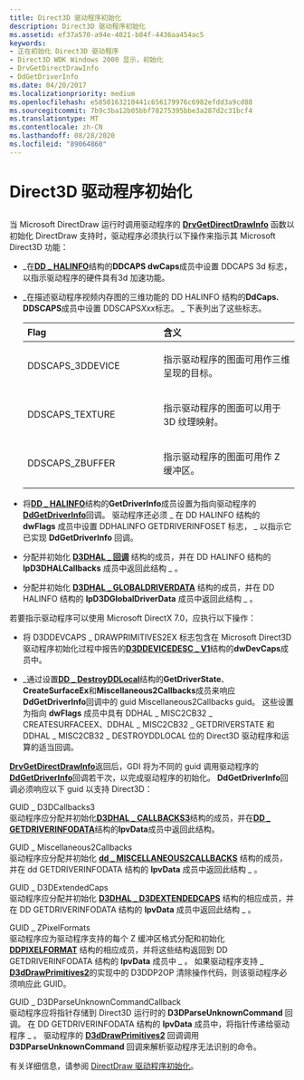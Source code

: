 ```yaml
---
title: Direct3D 驱动程序初始化
description: Direct3D 驱动程序初始化
ms.assetid: ef37a570-a94e-4021-b84f-4436aa454ac5
keywords:
- 正在初始化 Direct3D 驱动程序
- Direct3D WDK Windows 2000 显示，初始化
- DrvGetDirectDrawInfo
- DdGetDriverInfo
ms.date: 04/20/2017
ms.localizationpriority: medium
ms.openlocfilehash: e5850163210441c656179976c6982efdd3a9cd88
ms.sourcegitcommit: 7b9c3ba12b05bbf78275395bbe3a287d2c31bcf4
ms.translationtype: MT
ms.contentlocale: zh-CN
ms.lasthandoff: 08/28/2020
ms.locfileid: "89064860"
---
```

# <a name="direct3d-driver-initialization"></a>Direct3D 驱动程序初始化


## <span id="ddk_direct3d_driver_initialization_gg"></span><span id="DDK_DIRECT3D_DRIVER_INITIALIZATION_GG"></span>


当 Microsoft DirectDraw 运行时调用驱动程序的 [**DrvGetDirectDrawInfo**](/windows/desktop/api/winddi/nf-winddi-drvgetdirectdrawinfo) 函数以初始化 DirectDraw 支持时，驱动程序必须执行以下操作来指示其 Microsoft Direct3D 功能：

-   \_在[**DD \_ HALINFO**](/windows/desktop/api/ddrawint/ns-ddrawint-_dd_halinfo)结构的**DDCAPS dwCaps**成员中设置 DDCAPS 3d 标志，以指示驱动程序的硬件具有3d 加速功能。

-   \_在描述驱动程序视频内存图的三维功能的 DD HALINFO 结构的**DdCaps. DDSCAPS**成员中设置 DDSCAPS*Xxx*标志。 \_ 下表列出了这些标志。

    <table>
    <colgroup>
    <col width="50%" />
    <col width="50%" />
    </colgroup>
    <thead>
    <tr class="header">
    <th align="left">Flag</th>
    <th align="left">含义</th>
    </tr>
    </thead>
    <tbody>
    <tr class="odd">
    <td align="left"><p>DDSCAPS_3DDEVICE</p></td>
    <td align="left"><p>指示驱动程序的图面可用作三维呈现的目标。</p></td>
    </tr>
    <tr class="even">
    <td align="left"><p>DDSCAPS_TEXTURE</p></td>
    <td align="left"><p>指示驱动程序的图面可以用于3D 纹理映射。</p></td>
    </tr>
    <tr class="odd">
    <td align="left"><p>DDSCAPS_ZBUFFER</p></td>
    <td align="left"><p>指示驱动程序的图面可用作 Z 缓冲区。</p></td>
    </tr>
    </tbody>
    </table>

     

<!-- -->

-   将[**DD \_ HALINFO**](/windows/desktop/api/ddrawint/ns-ddrawint-_dd_halinfo)结构的**GetDriverInfo**成员设置为指向驱动程序的[**DdGetDriverInfo**](/windows/desktop/api/ddrawint/nc-ddrawint-pdd_getdriverinfo)回调。 驱动程序还必须 \_ 在 DD HALINFO 结构的 **dwFlags** 成员中设置 DDHALINFO GETDRIVERINFOSET 标志， \_ 以指示它已实现 **DdGetDriverInfo** 回调。

-   分配并初始化 [**D3DHAL \_ 回调**](/windows-hardware/drivers/ddi/d3dhal/ns-d3dhal-_d3dhal_callbacks) 结构的成员，并在 DD HALINFO 结构的 **lpD3DHALCallbacks** 成员中返回此结构 \_ 。

-   分配并初始化 [**D3DHAL \_ GLOBALDRIVERDATA**](/windows-hardware/drivers/ddi/d3dhal/ns-d3dhal-_d3dhal_globaldriverdata) 结构的成员，并在 DD HALINFO 结构的 **lpD3DGlobalDriverData** 成员中返回此结构 \_ 。

若要指示驱动程序可以使用 Microsoft DirectX 7.0，应执行以下操作：

-   将 D3DDEVCAPS \_ DRAWPRIMITIVES2EX 标志包含在 Microsoft Direct3D 驱动程序初始化过程中报告的[**D3DDEVICEDESC \_ V1**](/windows-hardware/drivers/ddi/d3dhal/ns-d3dhal-_d3ddevicedesc_v1)结构的**dwDevCaps**成员中。

-   \_通过设置[**DD \_ DestroyDDLocal**](/windows/desktop/api/ddrawint/ns-ddrawint-_dd_miscellaneous2callbacks)结构的**GetDriverState**、 **CreateSurfaceEx**和**Miscellaneous2Callbacks**成员来响应**DdGetDriverInfo**回调中的 guid Miscellaneous2Callbacks guid。 这些设置为指向 **dwFlags** 成员中具有 DDHAL \_ MISC2CB32 \_ CREATESURFACEEX、DDHAL \_ MISC2CB32 \_ GETDRIVERSTATE 和 DDHAL \_ MISC2CB32 \_ DESTROYDDLOCAL 位的 Direct3D 驱动程序和运算的适当回调。

[**DrvGetDirectDrawInfo**](/windows/desktop/api/winddi/nf-winddi-drvgetdirectdrawinfo)返回后，GDI 将为不同的 guid 调用驱动程序的[**DdGetDriverInfo**](/windows/desktop/api/ddrawint/nc-ddrawint-pdd_getdriverinfo)回调若干次，以完成驱动程序的初始化。 **DdGetDriverInfo**回调必须响应以下 guid 以支持 Direct3D：

<span id="GUID_D3DCallbacks3"></span><span id="guid_d3dcallbacks3"></span><span id="GUID_D3DCALLBACKS3"></span>GUID \_ D3DCallbacks3  
驱动程序应分配并初始化[**D3DHAL \_ CALLBACKS3**](/windows-hardware/drivers/ddi/d3dhal/ns-d3dhal-_d3dhal_callbacks3)结构的成员，并在[**DD \_ GETDRIVERINFODATA**](/windows/desktop/api/ddrawint/ns-ddrawint-_dd_getdriverinfodata)结构的**lpvData**成员中返回此结构。

<span id="GUID_Miscellaneous2Callbacks"></span><span id="guid_miscellaneous2callbacks"></span><span id="GUID_MISCELLANEOUS2CALLBACKS"></span>GUID \_ Miscellaneous2Callbacks  
驱动程序应分配并初始化 [**dd \_ MISCELLANEOUS2CALLBACKS**](/windows/desktop/api/ddrawint/ns-ddrawint-_dd_miscellaneous2callbacks) 结构的成员，并在 dd GETDRIVERINFODATA 结构的 **lpvData** 成员中返回此结构 \_ 。

<span id="GUID_D3DExtendedCaps"></span><span id="guid_d3dextendedcaps"></span><span id="GUID_D3DEXTENDEDCAPS"></span>GUID \_ D3DExtendedCaps  
驱动程序应分配并初始化 [**D3DHAL \_ D3DEXTENDEDCAPS**](/windows-hardware/drivers/ddi/d3dhal/ns-d3dhal-_d3dhal_d3dextendedcaps) 结构的相应成员，并在 DD GETDRIVERINFODATA 结构的 **lpvData** 成员中返回此结构 \_ 。

<span id="GUID_ZPixelFormats"></span><span id="guid_zpixelformats"></span><span id="GUID_ZPIXELFORMATS"></span>GUID \_ ZPixelFormats  
驱动程序应为驱动程序支持的每个 Z 缓冲区格式分配和初始化 [**DDPIXELFORMAT**](/windows-hardware/drivers/ddi/ksmedia/ns-ksmedia-_ddpixelformat) 结构的相应成员，并将这些结构返回到 DD GETDRIVERINFODATA 结构的 **lpvData** 成员中 \_ 。 如果驱动程序支持 \_ [**D3dDrawPrimitives2**](/windows-hardware/drivers/ddi/d3dhal/nc-d3dhal-lpd3dhal_drawprimitives2cb)的实现中的 D3DDP2OP 清除操作代码，则该驱动程序必须响应此 GUID。

<span id="GUID_D3DParseUnknownCommandCallback"></span><span id="guid_d3dparseunknowncommandcallback"></span><span id="GUID_D3DPARSEUNKNOWNCOMMANDCALLBACK"></span>GUID \_ D3DParseUnknownCommandCallback  
驱动程序应将指针存储到 Direct3D 运行时的 **D3DParseUnknownCommand** 回调。 在 DD GETDRIVERINFODATA 结构的 **lpvData** 成员中，将指针传递给驱动程序 \_ 。 驱动程序的 [**D3dDrawPrimitives2**](/windows-hardware/drivers/ddi/d3dhal/nc-d3dhal-lpd3dhal_drawprimitives2cb) 回调调用 **D3DParseUnknownCommand** 回调来解析驱动程序无法识别的命令。

有关详细信息，请参阅 [DirectDraw 驱动程序初始化](directdraw-driver-initialization.md)。

 

